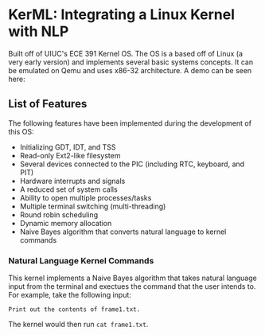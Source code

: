 # KerML: Integrating a Linux Kernel with NLP
Built off of UIUC's ECE 391 Kernel OS. The OS is a based off of Linux (a very early version) and implements several basic systems concepts. It can be emulated on Qemu and uses x86-32 architecture. A demo can be seen here:

## List of Features
The following features have been implemented during the development of this OS:
- Initializing GDT, IDT, and TSS
- Read-only Ext2-like filesystem
- Several devices connected to the PIC (including RTC, keyboard, and PIT)
- Hardware interrupts and signals
- A reduced set of system calls
- Ability to open multiple processes/tasks
- Multiple terminal switching (multi-threading)
- Round robin scheduling
- Dynamic memory allocation
- Naive Bayes algorithm that converts natural language to kernel commands

### Natural Language Kernel Commands
This kernel implements a Naive Bayes algorithm that takes natural language input from the terminal and exectues the command that the user intends to. For example, take the following input:

    Print out the contents of frame1.txt.

The kernel would then run `cat frame1.txt`.

